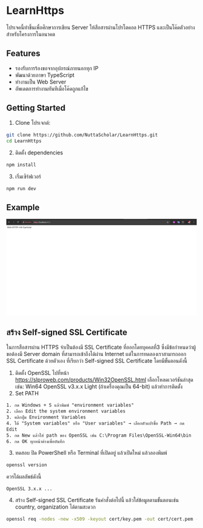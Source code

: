 # LearnHttps
โปรเจคนี้ทำขึ้นเพื่อศึกษาการเขียน Server ให้สือสารผ่านโปรโตคอล HTTPS และเป็นโค๊ดตัวอย่างสำหรับโครงการในอนาคต

## Features
- รองรับการร้องขอจากอุปกรณ์ภายนอกทุก IP
- พัฒนาด้วยภาษา TypeScript
- ทำงานเป็น Web Server
- อัพเดตการทำงานทันทีเมื่อโค๊ดถูกแก้ไข

## Getting Started
1. Clone โปรเจกต์:
```bash
git clone https://github.com/NuttaScholar/LearnHttps.git
cd LearnHttps
```
2. ติดตั้ง dependencies
```bash
npm install
```
3. เริ่มเซิร์ฟเวอร์
```bash
npm run dev
```
## Example
![ภาพหน้าจอ](Example/Screenshot.png)

## สร้าง Self-signed SSL Certificate
ในการสือสารผ่าน HTTPS จำเป็นต้องมี SSL Certificate ที่ออกโดยบุคคลที่3 ซึ่งมีข้อกำหนดว่าผู้ขอต้องมี Server domain ที่สามารถเข้าถึงได้ผ่าน Internet แต่ในการทดลองเราสามารถออก SSL Certificate ด้วยตัวเอง ที่เรียกว่า Self-signed SSL Certificate โดยมีขั้นตอนดังนี้
1. ติดตั้ง OpenSSL
ไปที่หน้า https://slproweb.com/products/Win32OpenSSL.html เลือกโหลดเวอร์ชันล่าสุด เช่น: Win64 OpenSSL v3.x.x Light (ถ้าเครื่องคุณเป็น 64-bit) แล้วทำการติดตั้ง
2. Set PATH
```
1. กด Windows + S แล้วพิมพ์ "environment variables"
2. เลือก Edit the system environment variables
3. คลิกปุ่ม Environment Variables
4. ใต้ "System variables" หรือ "User variables" → เลือกตัวแปรชื่อ Path → กด Edit
5. กด New แล้วใส่ path ของ OpenSSL เช่น C:\Program Files\OpenSSL-Win64\bin
6. กด OK ทุกหน้าต่างเพื่อบันทึก
```
3. ทดสอบ
ปิด PowerShell หรือ Terminal ที่เปิดอยู่ แล้วเปิดใหม่ แล้วลองพิมพ์
```bash
openssl version
```
ควรได้ผลลัพธ์ดังนี้
```
OpenSSL 3.x.x ...
```
4. สร้าง Self-signed SSL Certificate
รันคำสั่งต่อไปนี้ แล้วใส่ข้อมูลตามขั้นตอนเช่น country, organization ได้ตามสะดวก
```bash
openssl req -nodes -new -x509 -keyout cert/key.pem -out cert/cert.pem -days 365
```

 
